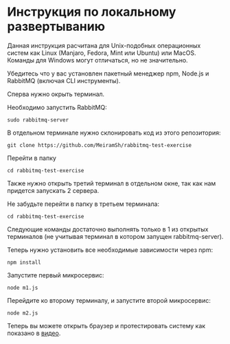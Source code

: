 # Инструкция по локальному развертыванию

Данная инструкция расчитана для Unix-подобных операционных систем как Linux (Manjaro, Fedora, Mint или Ubuntu) или MacOS. Команды для Windows могут отличаться, но не значительно.

Убедитесь что у вас установлен пакетный менеджер npm, Node.js и RabbitMQ (включая CLI инструменты).

Сперва нужно окрыть терминал.


Необходимо запустить RabbitMQ:
```
sudo rabbitmq-server
```

В отдельном терминале нужно склонировать код из этого репозитория:
```
git clone https://github.com/MeiramSh/rabbitmq-test-exercise
```

Перейти в папку
```
cd rabbitmq-test-exercise
```

Также нужно открыть третий терминал в отдельном окне, так как нам придется запускать 2 сервера.

Не забудьте перейти в папку в третьем терминала:
```
cd rabbitmq-test-exercise
```

Следующие команды достаточно выполнять только в 1 из открытых терминалов (не учитывая терминал в котором запущен rabbitmq-server).

Теперь нужно установить все необходимые зависимости через npm:
```
npm install
```

Запустите первый микросервис:
```
node m1.js
```

Перейдите ко второму терминалу, и запустите второй микросервис:
```
node m2.js
```

Теперь вы можете открыть браузер и протестировать систему как показано в [видео](https://drive.google.com/file/d/1OzJ6Yr_fgtObEEUQF4aj7ivG5F_kjlyB/view?usp=drive_link).
